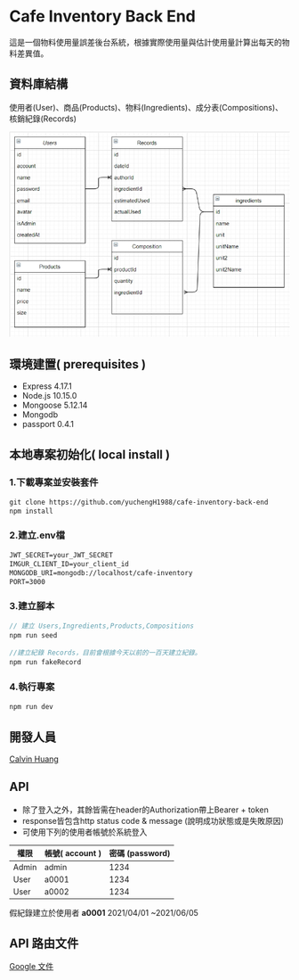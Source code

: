 # Cafe Inventory Back End

這是一個物料使用量誤差後台系統，根據實際使用量與估計使用量計算出每天的物料差異值。

## 資料庫結構

使用者(User)、商品(Products)、物料(Ingredients)、成分表(Compositions)、核銷紀錄(Records)

![資料庫結構](pics/ERD.jpg)

## 環境建置( prerequisites )

- Express 4.17.1
- Node.js 10.15.0
- Mongoose 5.12.14
- Mongodb
- passport 0.4.1

## 本地專案初始化( local install )

### 1.下載專案並安裝套件

  ```text
  git clone https://github.com/yuchengH1988/cafe-inventory-back-end
  npm install
  ```

### 2.建立.env檔

```text
JWT_SECRET=your_JWT_SECRET
IMGUR_CLIENT_ID=your_client_id
MONGODB_URI=mongodb://localhost/cafe-inventory
PORT=3000
```

### 3.建立腳本

```jsx
// 建立 Users,Ingredients,Products,Compositions
npm run seed
```

```jsx
//建立紀錄 Records，目前會根據今天以前的一百天建立紀錄。
npm run fakeRecord
```

### 4.執行專案

```jsx
npm run dev
```

## 開發人員

[Calvin Huang](https://github.com/yuchengH1988/twitter-api-2020)

## API

- 除了登入之外，其餘皆需在header的Authorization帶上Bearer +  token
- response皆包含http status code & message (說明成功狀態或是失敗原因)
- 可使用下列的使用者帳號於系統登入

| 權限  | 帳號( account ) | 密碼 (password) |
| ----- | --------------- | ---------------- |
| Admin | admin           | 1234             |
| User  | a0001           | 1234             |
| User  | a0002           | 1234             |

假紀錄建立於使用者 **a0001** 2021/04/01 ~2021/06/05

## API 路由文件

[Google 文件](https://docs.google.com/spreadsheets/d/12BCdMNRJ5ZTX3S2K_OVcSepJK3ziaQC7d5HEzipm_rg/edit?usp=sharing)
